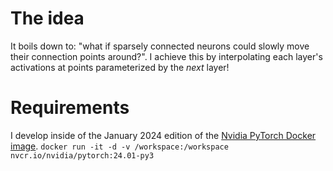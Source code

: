 
# The idea
It boils down to: "what if sparsely connected neurons could slowly move their connection points around?". I achieve this by interpolating each layer's activations at points parameterized by the *next* layer!

# Requirements
I develop inside of the January 2024 edition of the [Nvidia PyTorch Docker image](https://docs.nvidia.com/deeplearning/frameworks/pytorch-release-notes/rel-24-01.html#rel-24-01).
```docker run -it -d -v /workspace:/workspace nvcr.io/nvidia/pytorch:24.01-py3```